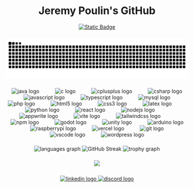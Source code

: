 <div align="center">
  <h1 align="center">Jeremy Poulin's GitHub</h1>
  <a href="https://www.jeremypoulin.com"><img alt="Static Badge" src="https://img.shields.io/badge/jeremypoulin.com-website-yellow?style=for-the-badge&labelColor=black&color=yellow&link=https%3A%2F%2Fwww.jeremypoulin.com"></a>
  
</div>


###

![GitHub Snake Animation](https://raw.githubusercontent.com/jeremypoulin/jeremypoulin/output/github-contribution-grid-snake-dark.svg)


###

<div align="center">
  <img src="https://cdn.jsdelivr.net/gh/devicons/devicon/icons/java/java-original.svg" height="40" alt="java logo"  />
  <img width="35" />
  <img src="https://cdn.jsdelivr.net/gh/devicons/devicon/icons/c/c-original.svg" height="40" alt="c logo"  />
  <img width="35" />
  <img src="https://cdn.jsdelivr.net/gh/devicons/devicon/icons/cplusplus/cplusplus-original.svg" height="40" alt="cplusplus logo"  />
  <img width="35" />
  <img src="https://cdn.jsdelivr.net/gh/devicons/devicon/icons/csharp/csharp-original.svg" height="40" alt="csharp logo"  />
  <img width="35" />
  <img src="https://cdn.jsdelivr.net/gh/devicons/devicon/icons/javascript/javascript-plain.svg" height="40" alt="javascript logo"  />
  <img width="35" />
  <img src="https://cdn.jsdelivr.net/gh/devicons/devicon/icons/typescript/typescript-original.svg" height="40" alt="typescript logo"  />
  <img width="35" />
  <img src="https://cdn.jsdelivr.net/gh/devicons/devicon/icons/mysql/mysql-original.svg" height="40" alt="mysql logo"  />
  <img width="35" />
  <img src="https://cdn.jsdelivr.net/gh/devicons/devicon/icons/php/php-original.svg" height="40" alt="php logo"  />
  <img width="35" />
  <img src="https://cdn.jsdelivr.net/gh/devicons/devicon/icons/html5/html5-original.svg" height="40" alt="html5 logo"  />
  <img width="35" />
  <img src="https://cdn.jsdelivr.net/gh/devicons/devicon/icons/css3/css3-original.svg" height="40" alt="css3 logo"  />
  <img width="35" />
  <img src="https://cdn.simpleicons.org/latex/008080" height="40" alt="latex logo"  />
  <img width="35" />
  <img src="https://cdn.jsdelivr.net/gh/devicons/devicon/icons/python/python-original.svg" height="40" alt="python logo"  />
  <img width="35" />
  <img src="https://cdn.jsdelivr.net/gh/devicons/devicon/icons/react/react-original-wordmark.svg" height="40" alt="react logo"  />
  <img width="35" />
  <img src="https://cdn.simpleicons.org/nodedotjs/339933" height="40" alt="nodejs logo"  />
  <img width="35" />
  <img src="https://cdn.jsdelivr.net/gh/devicons/devicon/icons/appwrite/appwrite-original.svg" height="40" alt="appwrite logo"  />
  <img width="35" />
  <img src="https://cdn.simpleicons.org/vite/646CFF" height="40" alt="vite logo"  />
  <img width="35" />
  <img src="https://cdn.simpleicons.org/tailwindcss/06B6D4" height="40" alt="tailwindcss logo"  />
  <img width="35" />
  <img src="https://cdn.jsdelivr.net/gh/devicons/devicon/icons/npm/npm-original-wordmark.svg" height="40" alt="npm logo"  />
  <img width="35" />
  <img src="https://cdn.jsdelivr.net/gh/devicons/devicon/icons/godot/godot-original.svg" height="40" alt="godot logo"  />
  <img width="35" />
  <img src="https://cdn.jsdelivr.net/gh/devicons/devicon/icons/unity/unity-original.svg" height="40" alt="unity logo"  />
  <img width="35" />
  <img src="https://cdn.jsdelivr.net/gh/devicons/devicon/icons/arduino/arduino-original-wordmark.svg" height="40" alt="arduino logo"  />
  <img width="35" />
  <img src="https://cdn.jsdelivr.net/gh/devicons/devicon/icons/raspberrypi/raspberrypi-original.svg" height="40" alt="raspberrypi logo"  />
  <img width="35" />
  <img src="https://skillicons.dev/icons?i=vercel" height="40" alt="vercel logo"  />
  <img width="35" />
  <img src="https://cdn.simpleicons.org/git/F05032" height="40" alt="git logo"  />
  <img width="35" />
  <img src="https://cdn.jsdelivr.net/gh/devicons/devicon/icons/vscode/vscode-original.svg" height="40" alt="vscode logo"  />
  <img width="35" />
  <img src="https://cdn.simpleicons.org/wordpress/21759B" height="40" alt="wordpress logo"  />
</div>

###

<div align="center">
  <img src="https://github-readme-stats.vercel.app/api/top-langs?username=jeremypoulin&locale=en&hide_title=true&layout=compact&card_width=320&langs_count=6&theme=great-gatsby&hide_border=true&order=2" height="150" alt="languages graph"  />
  <img src="https://streak-stats.demolab.com?user=jeremypoulin&theme=great-gatsby&hide_border=true" height="150" alt="GitHub Streak"  />
  <img src="https://github-profile-trophy.vercel.app?username=jeremypoulin&theme=onedark&column=3&row=1&margin-w=8&margin-h=1&no-bg=true&no-frame=true&order=4" height="150" alt="trophy graph"  /></br>
<!--   <img src="https://github-contributor-stats.vercel.app/api?username=jeremypoulin&limit=3&theme=great-gatsby&hide_border=true&order_by=contributions&combine_all_yearly_contributions=true)" height="150" alt="GitHub Contr"  /> -->
</div>

###

<div align="center">
  <img src="https://profile-counter.glitch.me/jeremypoulin/count.svg?"  />
</div>

###

<div align="center">
  <a href="https://www.linkedin.com/in/jeremy-poulin-725938278" target="_blank">
    <img src="https://raw.githubusercontent.com/maurodesouza/profile-readme-generator/master/src/assets/icons/social/linkedin/default.svg" width="52" height="40" alt="linkedin logo"  />
  </a>
  <a href="https://discordapp.com/users/je_po" target="_blank">
    <img src="https://raw.githubusercontent.com/maurodesouza/profile-readme-generator/master/src/assets/icons/social/discord/default.svg" width="52" height="40" alt="discord logo"  />
  </a>
</div>

###
